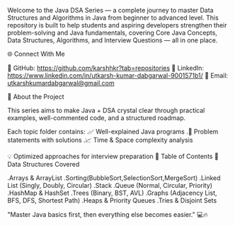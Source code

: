 Welcome to the Java DSA Series — a complete journey to master Data Structures and Algorithms in Java from beginner to advanced level.
This repository is built to help students and aspiring developers strengthen their problem-solving and Java fundamentals, covering Core Java Concepts, Data Structures, Algorithms, and Interview Questions — all in one place.

🌐 Connect With Me

💼 GitHub: https://github.com/karshhkr?tab=repositories
💬 LinkedIn: https://www.linkedin.com/in/utkarsh-kumar-dabgarwal-9001571b1/
📧 Email: utkarshkumardabgarwal@gmail.com


 📖 About the Project

This series aims to make Java + DSA crystal clear through practical examples, well-commented code, and a structured roadmap.

Each topic folder contains:
.✅ Well-explained Java programs
.🧩 Problem statements with solutions
.📈 Time & Space complexity analysis

💡 Optimized approaches for interview preparation
🧭 Table of Contents
🧠 Data Structures Covered

.Arrays & ArrayList
.Sorting(BubbleSort,SelectionSort,MergeSort)
.Linked List (Singly, Doubly, Circular)
.Stack
.Queue (Normal, Circular, Priority)
.HashMap & HashSet
.Trees (Binary, BST, AVL)
.Graphs (Adjacency List, BFS, DFS, Shortest Path)
.Heaps & Priority Queues
.Tries & Disjoint Sets


"Master Java basics first, then everything else becomes easier." 💻🔥
